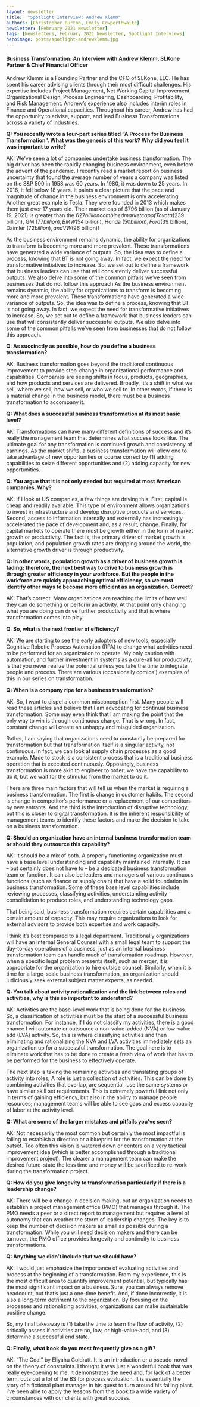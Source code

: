 ```yaml
---
layout: newsletter
title:  "Spotlight Interview: Andrew Klemm"
authors: [Christopher Burton, Emily Cowperthwaite]
newsletter: [February 2021 Newsletter]
tags: [Newsletters, February 2021 Newsletter, Spotlight Interviews]
heroimage: posts/spotlight-andrewklemm.jpg
---
```


#### Business Transformation: An Interview with <a href="https://slkone.com//team-members/Andrew-Klemm/">Andrew Klemm</a>, SLKone Partner & Chief Financial Officer

Andrew Klemm is a Founding Partner and the CFO of SLKone, LLC.  He has spent his career advising clients through their most difficult challenges. His expertise includes Project Management, Net Working Capital Improvement, Organizational Design, Process Engineering, Dashboarding, Profitability, and Risk Management. Andrew’s experience also includes interim roles in Finance and Operational capacities. Throughout his career, Andrew has had the opportunity to advise, support, and lead Business Transformations across a variety of industries.

**Q: You recently wrote a four-part series titled “A Process for Business Transformation”. What was the genesis of this work? Why did you feel it was important to write?**

AK: We’ve seen a lot of companies undertake business transformation. The big driver has been the rapidly changing business environment, even before the advent of the pandemic. I recently read a market report on business uncertainty that found the average number of years a company was listed on the S&P 500 in 1958 was 60 years. In 1980, it was down to 25 years. In 2016, it fell below 18 years. It paints a clear picture that the pace and magnitude of change in the business environment is only accelerating. Another great example is Tesla. They were founded in 2013 which makes them just over 17 years old. Their market cap of $796 billion (as of January 19, 2021) is greater than the $627 billion combined market cap of Toyota ($239 billion), GM ($77 billion), BMW ($54 billion), Honda ($50 billion), Ford ($39 billion), Daimler ($72 billion), and VW ($96 billion)!

As the business environment remains dynamic, the ability for organizations to transform is becoming more and more prevalent. These transformations have generated a wide variance of outputs. So, the idea was to define a process, knowing that BT is not going away. In fact, we expect the need for transformative initiatives to increase. So, we set out to define a framework that business leaders can use that will consistently deliver successful outputs. We also delve into some of the common pitfalls we’ve seen from businesses that do not follow this approach.As the business environment remains dynamic, the ability for organizations to transform is becoming more and more prevalent. These transformations have generated a wide variance of outputs. So, the idea was to define a process, knowing that BT is not going away. In fact, we expect the need for transformative initiatives to increase. So, we set out to define a framework that business leaders can use that will consistently deliver successful outputs. We also delve into some of the common pitfalls we’ve seen from businesses that do not follow this approach.

**Q: As succinctly as possible, how do you define a business transformation?**

AK: Business transformation goes beyond the traditional continuous improvement to provide step-change in organizational performance and capabilities. Companies are seeing shifts in focus, products, geographies, and how products and services are delivered. Broadly, it’s a shift in what we sell, where we sell, how we sell, or who we sell to. In other words, if there is a material change in the business model, there must be a business transformation to accompany it.

**Q: What does a successful business transformation at its most basic level?**

AK: Transformations can have many different definitions of success and it’s really the management team that determines what success looks like. The ultimate goal for any transformation is continued growth and consistency of earnings. As the market shifts, a business transformation will allow one to take advantage of new opportunities or course correct by (1) adding capabilities to seize different opportunities and (2) adding capacity for new opportunities.  

**Q: You argue that it is not only needed but required at most American companies. Why?**

AK: If I look at US companies, a few things are driving this. First, capital is cheap and readily available. This type of environment allows organizations to invest in infrastructure and develop disruptive products and services. Second, access to information internally and externally has increasingly accelerated the pace of development and, as a result, change. Finally, for capital markets to operate there must be growth either in the form of market growth or productivity.  The fact is, the primary driver of market growth is population, and population growth rates are dropping around the world, the alternative growth driver is through productivity. 

**Q: In other words, population growth as a driver of business growth is fading; therefore, the next best way to drive to business growth is through greater efficiency in your workforce. But the people in the workforce are quickly approaching optimal efficiency, so we must identify other ways to become more efficient as an organization. Correct?**

AK: That’s correct. Many organizations are reaching the limits of how well they can do something or perform an activity.  At that point only changing what you are doing can drive further productivity and that is where transformation comes into play.

**Q: So, what is the next frontier of efficiency?**

AK: We are starting to see the early adopters of new tools, especially Cognitive Robotic Process Automation (RPA) to change what activities need to be performed for an organization to operate.  My only caution with automation, and further investment in systems as a cure-all for productivity, is that you never realize the potential unless you take the time to integrate people and process. There are various (occasionally comical) examples of this in our series on transformation.  

**Q: When is a company ripe for a business transformation?**

AK: So, I want to dispel a common misconception first. Many people will read these articles and believe that I am advocating for continual business transformation. Some may even think that I am making the point that the only way to win is through continuous change. That is wrong. In fact, constant change will create an unhappy and misguided organization.

Rather, I am saying that organizations need to constantly be prepared for transformation but that transformation itself is a singular activity, not continuous. In fact, we can look at supply chain processes as a good example. Made to stock is a consistent process that is a traditional business operation that is executed continuously. Opposingly, business transformation is more akin to engineer to order; we have the capability to do it, but we wait for the stimulus from the market to do it.

There are three main factors that will tell us when the market is requiring a business transformation. The first is change in customer habits. The second is change in competitor’s performance or a replacement of our competitors by new entrants. And the third is the introduction of disruptive technology, but this is closer to digital transformation. It is the inherent responsibility of management teams to identify these factors and make the decision to take on a business transformation.

**Q: Should an organization have an internal business transformation team or should they outsource this capability?**

AK: It should be a mix of both. A properly functioning organization must have a base level understanding and capability maintained internally. It can – but certainly does not have to – be a dedicated business transformation team or function. It can also be leaders and managers of various continuous functions (such as finance or supply chain) that have a solid foundation in business transformation. Some of these base level capabilities include reviewing processes, classifying activities, understanding activity consolidation to produce roles, and understanding technology gaps.

That being said, business transformation requires certain capabilities and a certain amount of capacity. This may require organizations to look for external advisors to provide both expertise and work capacity.

I think it’s best compared to a legal department. Traditionally organizations will have an internal General Counsel with a small legal team to support the day-to-day operations of a business, just as an internal business transformation team can handle much of transformation roadmap. However, when a specific legal problem presents itself, such as merger, it is appropriate for the organization to hire outside counsel. Similarly, when it is time for a large-scale business transformation, an organization should judiciously seek external subject matter experts, as needed. 

**Q: You talk about activity rationalization and the link between roles and activities, why is this so important to understand?**

AK: Activities are the base-level work that is being done for the business. So, a classification of activities must be the start of a successful business transformation. For instance, if I do not classify my activities, there is a good chance I will automate or outsource a non-value-added (NVA) or low-value-add (LVA) activity. So, this is where classifying activities and then eliminating and rationalizing the NVA and LVA activities immediately sets an organization up for a successful transformation. The goal here is to eliminate work that has to be done to create a fresh view of work that has to be performed for the business to effectively operate.

The next step is taking the remaining activities and translating groups of activity into roles; A role is just a collection of activities. This can be done by combining activities that overlap, are sequential, use the same systems or have similar skill set requirements.  This is extremely powerful link not only in terms of gaining efficiency, but also in the ability to manage people resources; management teams will be able to see gaps and excess capacity of labor at the activity level.

**Q: What are some of the larger mistakes and pitfalls you’ve seen?**

AK: Not necessarily the most common but certainly the most impactful is failing to establish a direction or a blueprint for the transformation at the outset. Too often this vision is watered down or centers on a very tactical improvement idea (which is better accomplished through a traditional improvement project).  The clearer a management team can make the desired future-state the less time and money will be sacrificed to re-work during the transformation project.

**Q: How do you give longevity to transformation particularly if there is a leadership change?**

AK: There will be a change in decision making, but an organization needs to establish a project management office (PMO) that manages through it. The PMO needs a peer or a direct report to management but requires a level of autonomy that can weather the storm of leadership changes. The key is to keep the number of decision makers as small as possible during a transformation. While you will need decision makers and there can be turnover, the PMO office provides longevity and continuity to business transformations.

**Q: Anything we didn’t include that we should have?**

AK: I would just emphasize the importance of evaluating activities and process at the beginning of a transformation. From my experience, this is the most difficult area to quantify improvement potential, but typically has the most significant impact on a business. Sure, you can always remove headcount, but that’s just a one-time benefit. And, if done incorrectly, it is also a long-term detriment to the organization. By focusing on the processes and rationalizing activities, organizations can make sustainable positive change.

So, my final takeaway is (1) take the time to learn the flow of activity, (2) critically assess if activities are no, low, or high-value-add, and (3) determine a successful end state.

**Q: Finally, what book do you most frequently give as a gift?**

AK: “The Goal” by Eliyahu Goldratt. It is an introduction or a pseudo-novel on the theory of constraints. I thought it was just a wonderful book that was really eye-opening to me. It demonstrates the need and, for lack of a better term, cuts out a lot of the BS for process evaluation. It is essentially the story of a fictional plant manager in his quest to turn around his failing plant. I’ve been able to apply the lessons from this book to a wide variety of circumstances with our clients with great success.
